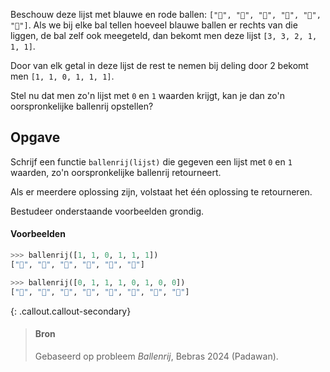 Beschouw deze lijst met blauwe en rode ballen: `["🔴", "🔵", "🔵", "🔴", "🔴", "🔵"]`. Als we bij elke bal tellen hoeveel blauwe ballen er rechts van die liggen, de bal zelf ook meegeteld, dan bekomt men deze lijst `[3, 3, 2, 1, 1, 1]`.

Door van elk getal in deze lijst de rest te nemen bij deling door 2 bekomt men `[1, 1, 0, 1, 1, 1]`.

Stel nu dat men zo'n lijst met `0` en `1` waarden krijgt, kan je dan zo'n oorspronkelijke ballenrij opstellen?

## Opgave

Schrijf een functie `ballenrij(lijst)` die gegeven een lijst met `0` en `1` waarden, zo'n oorspronkelijke ballenrij retourneert.

Als er meerdere oplossing zijn, volstaat het één oplossing te retourneren.

Bestudeer onderstaande voorbeelden grondig.

#### Voorbeelden

```python
>>> ballenrij([1, 1, 0, 1, 1, 1])
["🔴", "🔵", "🔵", "🔴", "🔴", "🔵"]
```

```python
>>> ballenrij([0, 1, 1, 1, 0, 1, 0, 0])
["🔵", "🔴", "🔴", "🔵", "🔵", "🔵", "🔴", "🔴"]
```

{: .callout.callout-secondary}
>#### Bron
> Gebaseerd op probleem *Ballenrij*, Bebras 2024 (Padawan). 